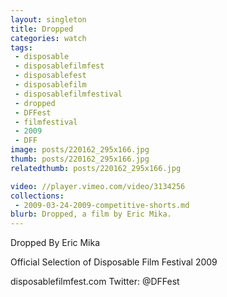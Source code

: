 ```yaml
---
layout: singleton
title: Dropped
categories: watch
tags:
 - disposable
 - disposablefilmfest
 - disposablefest
 - disposablefilm
 - disposablefilmfestival
 - dropped
 - DFFest
 - filmfestival
 - 2009
 - DFF
image: posts/220162_295x166.jpg
thumb: posts/220162_295x166.jpg
relatedthumb: posts/220162_295x166.jpg

video: //player.vimeo.com/video/3134256
collections:
 - 2009-03-24-2009-competitive-shorts.md
blurb: Dropped, a film by Eric Mika.
---
```


Dropped
By Eric Mika

Official Selection of Disposable Film Festival 2009

disposablefilmfest.com
Twitter: @DFFest